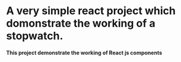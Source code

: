 # A very simple react project which domonstrate the working of a stopwatch.

<h4> This project demonstrate the working of React js components </h4>
